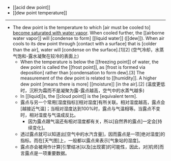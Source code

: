 - [[acid dew point]]
- [[dew point temperature]]
- ---
- The dew point is the temperature to which [air must be cooled to] [become saturated with water vapor](((FV8cQEK9w))). When cooled further, the [[airborne water vapor]] will [condense to form] [[liquid water]] ([[dew]]). When air cools to its dew point through [contact with a surface] that is [colder than the air], water will [condense on the surface].[1][2]
(空气冷却，水蒸气饱和-露水凝聚在较冷的表面上)
    - When the temperature is below the [[freezing point]] of water, the dew point is called the [[frost point]], as [frost is formed via deposition] rather than [condensation to form dew].[3] The measurement of the dew point is related to [[humidity]]. A higher dew point [means there is more] [[moisture]] [in the air].[2]
(温度更低时，沉积为霜而不是凝聚为露-露点越高，空气中的水蒸气越多)
    - In [[liquid]]s, the [[cloud point]] is the [equivalent term].
    - 露点与另一个常用[湿度指标][相对湿度]有所关联。相对湿度越高，露点会[越接近气温]；当相对湿度达到100%时，露点与气温相等。当露点不变时，相对湿度与气温成反比。
        - 因为露点跟气温还有相对湿度都有关，所以[自然界的露点]一定会[持续变化]。
    - 透过露点就可以知道出[空气中的水汽含量]，因而露点是一项[绝对湿度]的指标。而在[天气图]上，一般都以露点来表示[气象站的湿度]。
    - 露点亦会被用作计算[引擎结冰]以及[出现雾]的可能性，因此，对[机师]而言露点是一项重要数据。
